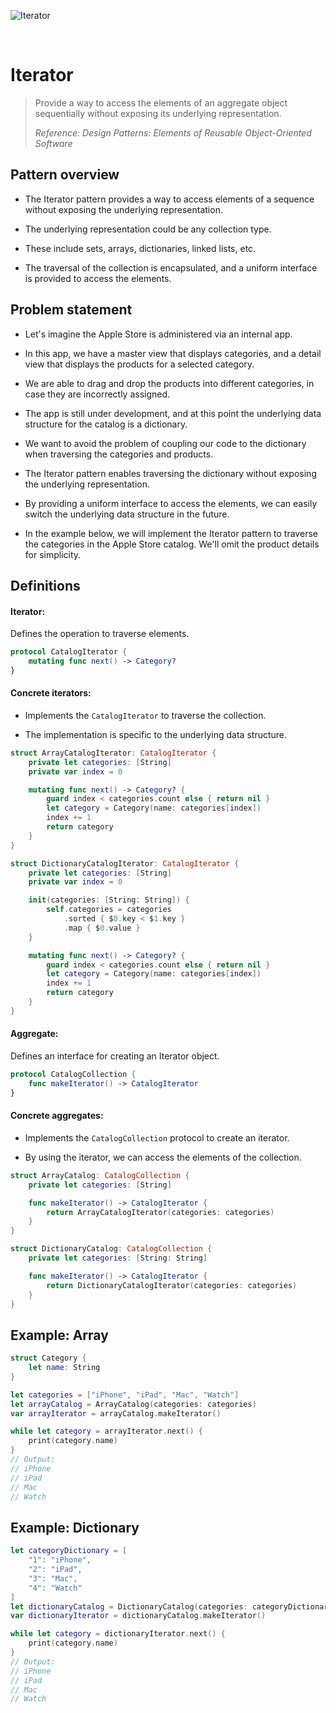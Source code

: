 ![Iterator](https://github.com/user-attachments/assets/12912e28-c814-4aed-b065-4409ac7ce7b5)

<br />

# Iterator

> Provide a way to access the elements of an aggregate object sequentially without exposing its underlying representation.
>
> _Reference: Design Patterns: Elements of Reusable Object-Oriented Software_

## Pattern overview

- The Iterator pattern provides a way to access elements of a sequence without exposing the underlying representation.

- The underlying representation could be any collection type.

- These include sets, arrays, dictionaries, linked lists, etc.

- The traversal of the collection is encapsulated, and a uniform interface is provided to access the elements.

## Problem statement

- Let's imagine the Apple Store is administered via an internal app.

- In this app, we have a master view that displays categories, and a detail view that displays the products for a selected category.

- We are able to drag and drop the products into different categories, in case they are incorrectly assigned.

- The app is still under development, and at this point the underlying data structure for the catalog is a dictionary.

- We want to avoid the problem of coupling our code to the dictionary when traversing the categories and products.

- The Iterator pattern enables traversing the dictionary without exposing the underlying representation.

- By providing a uniform interface to access the elements, we can easily switch the underlying data structure in the future.

- In the example below, we will implement the Iterator pattern to traverse the categories in the Apple Store catalog. We'll omit the product details for simplicity.

## Definitions

#### Iterator:

Defines the operation to traverse elements.


```swift
protocol CatalogIterator {
    mutating func next() -> Category?
}
```

#### Concrete iterators:

- Implements the `CatalogIterator` to traverse the collection.

- The implementation is specific to the underlying data structure.

```swift
struct ArrayCatalogIterator: CatalogIterator {
    private let categories: [String]
    private var index = 0

    mutating func next() -> Category? {
        guard index < categories.count else { return nil }
        let category = Category(name: categories[index])
        index += 1
        return category
    }
}

struct DictionaryCatalogIterator: CatalogIterator {
    private let categories: [String]
    private var index = 0

    init(categories: [String: String]) {
        self.categories = categories
            .sorted { $0.key < $1.key }
            .map { $0.value }
    }

    mutating func next() -> Category? {
        guard index < categories.count else { return nil }
        let category = Category(name: categories[index])
        index += 1
        return category
    }
}
```

#### Aggregate:

Defines an interface for creating an Iterator object.

```swift
protocol CatalogCollection {
    func makeIterator() -> CatalogIterator
}
```

#### Concrete aggregates:

- Implements the `CatalogCollection` protocol to create an iterator.

- By using the iterator, we can access the elements of the collection.

```swift
struct ArrayCatalog: CatalogCollection {
    private let categories: [String]

    func makeIterator() -> CatalogIterator {
        return ArrayCatalogIterator(categories: categories)
    }
}

struct DictionaryCatalog: CatalogCollection {
    private let categories: [String: String]

    func makeIterator() -> CatalogIterator {
        return DictionaryCatalogIterator(categories: categories)
    }
}
```

## Example: Array

```swift
struct Category {
    let name: String
}

let categories = ["iPhone", "iPad", "Mac", "Watch"]
let arrayCatalog = ArrayCatalog(categories: categories)
var arrayIterator = arrayCatalog.makeIterator()

while let category = arrayIterator.next() {
    print(category.name)
}
// Output:
// iPhone
// iPad
// Mac
// Watch
```

## Example: Dictionary

```swift
let categoryDictionary = [
    "1": "iPhone",
    "2": "iPad",
    "3": "Mac",
    "4": "Watch"
]
let dictionaryCatalog = DictionaryCatalog(categories: categoryDictionary)
var dictionaryIterator = dictionaryCatalog.makeIterator()

while let category = dictionaryIterator.next() {
    print(category.name)
}
// Output:
// iPhone
// iPad
// Mac
// Watch
```
